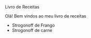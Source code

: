 
Livro de Receitas

Olá! Bem vindos ao meu livro de receitas

- Strogonoff de Frango
- Strogonoff de carne
